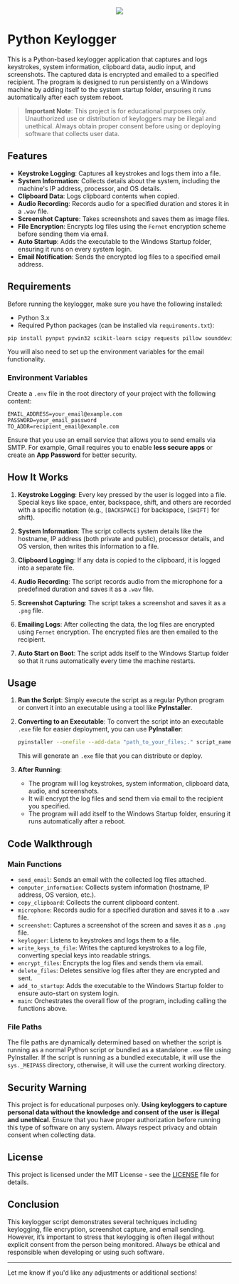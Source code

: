 <div align="center">
  <img widtht="1000" src="https://i.giphy.com/media/v1.Y2lkPTc5MGI3NjExNzNnMHFxdDIzbmJ3bjkzNXB5ZW1vOGN6cHV6bW56em81MHRlbDdlZSZlcD12MV9pbnRlcm5hbF9naWZfYnlfaWQmY3Q9Zw/VAG0Ct1MbUCju/giphy.gif"  />
</div>


# Python Keylogger

This is a Python-based keylogger application that captures and logs keystrokes, system information, clipboard data, audio input, and screenshots. The captured data is encrypted and emailed to a specified recipient. The program is designed to run persistently on a Windows machine by adding itself to the system startup folder, ensuring it runs automatically after each system reboot.

> **Important Note**: This project is for educational purposes only. Unauthorized use or distribution of keyloggers may be illegal and unethical. Always obtain proper consent before using or deploying software that collects user data.

## Features

- **Keystroke Logging**: Captures all keystrokes and logs them into a file.
- **System Information**: Collects details about the system, including the machine's IP address, processor, and OS details.
- **Clipboard Data**: Logs clipboard contents when copied.
- **Audio Recording**: Records audio for a specified duration and stores it in a `.wav` file.
- **Screenshot Capture**: Takes screenshots and saves them as image files.
- **File Encryption**: Encrypts log files using the `Fernet` encryption scheme before sending them via email.
- **Auto Startup**: Adds the executable to the Windows Startup folder, ensuring it runs on every system login.
- **Email Notification**: Sends the encrypted log files to a specified email address.

## Requirements

Before running the keylogger, make sure you have the following installed:

- Python 3.x
- Required Python packages (can be installed via `requirements.txt`):

```bash
pip install pynput pywin32 scikit-learn scipy requests pillow sounddevice cryptography python-dotenv
```

You will also need to set up the environment variables for the email functionality.

### Environment Variables

Create a `.env` file in the root directory of your project with the following content:

```env
EMAIL_ADDRESS=your_email@example.com
PASSWORD=your_email_password
TO_ADDR=recipient_email@example.com
```

Ensure that you use an email service that allows you to send emails via SMTP. For example, Gmail requires you to enable **less secure apps** or create an **App Password** for better security.

## How It Works

1. **Keystroke Logging**: Every key pressed by the user is logged into a file. Special keys like space, enter, backspace, shift, and others are recorded with a specific notation (e.g., `[BACKSPACE]` for backspace, `[SHIFT]` for shift).
   
2. **System Information**: The script collects system details like the hostname, IP address (both private and public), processor details, and OS version, then writes this information to a file.

3. **Clipboard Logging**: If any data is copied to the clipboard, it is logged into a separate file.

4. **Audio Recording**: The script records audio from the microphone for a predefined duration and saves it as a `.wav` file.

5. **Screenshot Capturing**: The script takes a screenshot and saves it as a `.png` file.

6. **Emailing Logs**: After collecting the data, the log files are encrypted using `Fernet` encryption. The encrypted files are then emailed to the recipient.

7. **Auto Start on Boot**: The script adds itself to the Windows Startup folder so that it runs automatically every time the machine restarts.

## Usage

1. **Run the Script**: Simply execute the script as a regular Python program or convert it into an executable using a tool like **PyInstaller**.

2. **Converting to an Executable**: To convert the script into an executable `.exe` file for easier deployment, you can use **PyInstaller**:

   ```bash
   pyinstaller --onefile --add-data "path_to_your_files;." script_name.py
   ```

   This will generate an `.exe` file that you can distribute or deploy.

3. **After Running**:
   - The program will log keystrokes, system information, clipboard data, audio, and screenshots.
   - It will encrypt the log files and send them via email to the recipient you specified.
   - The program will add itself to the Windows Startup folder, ensuring it runs automatically after a reboot.

## Code Walkthrough

### Main Functions

- `send_email`: Sends an email with the collected log files attached.
- `computer_information`: Collects system information (hostname, IP address, OS version, etc.).
- `copy_clipboard`: Collects the current clipboard content.
- `microphone`: Records audio for a specified duration and saves it to a `.wav` file.
- `screenshot`: Captures a screenshot of the screen and saves it as a `.png` file.
- `keylogger`: Listens to keystrokes and logs them to a file.
- `write_keys_to_file`: Writes the captured keystrokes to a log file, converting special keys into readable strings.
- `encrypt_files`: Encrypts the log files and sends them via email.
- `delete_files`: Deletes sensitive log files after they are encrypted and sent.
- `add_to_startup`: Adds the executable to the Windows Startup folder to ensure auto-start on system login.
- `main`: Orchestrates the overall flow of the program, including calling the functions above.

### File Paths

The file paths are dynamically determined based on whether the script is running as a normal Python script or bundled as a standalone `.exe` file using PyInstaller. If the script is running as a bundled executable, it will use the `sys._MEIPASS` directory, otherwise, it will use the current working directory.

## Security Warning

This project is for educational purposes only. **Using keyloggers to capture personal data without the knowledge and consent of the user is illegal and unethical**. Ensure that you have proper authorization before running this type of software on any system. Always respect privacy and obtain consent when collecting data.

## License

This project is licensed under the MIT License - see the [LICENSE](LICENSE) file for details.

## Conclusion

This keylogger script demonstrates several techniques including keylogging, file encryption, screenshot capture, and email sending. However, it’s important to stress that keylogging is often illegal without explicit consent from the person being monitored. Always be ethical and responsible when developing or using such software.

---

Let me know if you'd like any adjustments or additional sections!